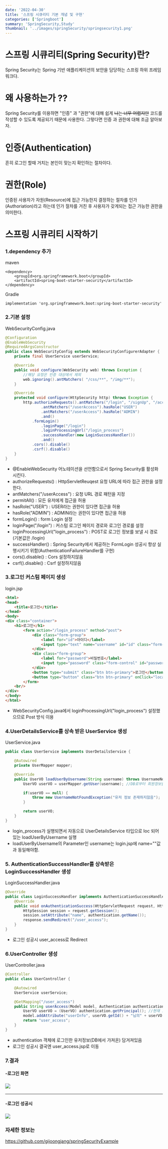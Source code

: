 ```yaml
---
date: '2022-04-30'
title: '스프링 시큐리티 기본 개념 및 구현'
categories: ['Springboot']
summary: 'SpringSecurity,Study'
thumbnail: '../images/springSecurity/springsecurity1.png'
---
```


# 스프링 시큐리티(Spring Security)란?
Spring Security는 Spring 기반 애플리케이션의 보안을 담당하는 스프링 하위 프레임워크다.

# 왜 사용하는가 ??
Spring Security를 이용하면 "인증" 과 "권한"에 대해 쉽게 <STRIKE>나는 너무 어렵지만</STRIKE> 코드를 작성할 수 있도록 제공되기 때문에 사용한다.
그렇다면 인증 과 권한에 대해 조금 알아보자.

# 인증(Authentication)
흔히 로그인 할때 거치는 본인이 맞는지 확인하는 절차이다.

# 권한(Role)
인증된 사용자가 자원(Resource)에 접근 가능한지 결정하는 절차를 인가(Authoriation)라고 하는데 인가 절차를 거친 후 
사용자가 갖게되는 접근 가능한 권한을 의미한다.

# 스프링 시큐리티 시작하기
### 1.dependency 추가

maven
```
<dependency>
    <groupId>org.springframework.boot</groupId>
    <artifactId>spring-boot-starter-security</artifactId>
</dependency>
```

Gradle
```
implementation 'org.springframework.boot:spring-boot-starter-security'
```

### 2.기본 설정
WebSecurityConfig.java
```java
@Configuration
@EnableWebSecurity
@RequiredArgsConstructor
public class WebSecurityConfig extends WebSecurityConfigurerAdapter {
    private final UserService userService;

    @Override
    public void configure(WebSecurity web) throws Exception {
        //해당 요청은 인증 대상에서 제외
        web.ignoring().antMatchers( "/css/**", "/img/**");
    }

    @Override
    protected void configure(HttpSecurity http) throws Exception {
        http.authorizeRequests().antMatchers("/login", "/signUp", "/access_reject", "/resources/**").permitAll()
                .antMatchers("/userAccess").hasRole("USER")
                .antMatchers("/userAccess").hasRole("ADMIN")
                .and()
            .formLogin()
                .loginPage("/login")
                .loginProcessingUrl("/login_process")
                .successHandler(new LoginSuccessHandler())
                .and()
            .cors().disable()
            .csrf().disable()
    }
}
```
- @EnableWebSecurity 어노테이션을 선언함으로서 Spring Security를 활성화 시킨다.
- authorizeRequests() : HttpServletReuqest 요청 URL에 따라 접근 권한을 설정한다.
- antMatchers("/userAccess") : 요청 URL 경로 패턴을 지정
- permitAll() : 모든 유저에게 접근을 허용
- hasRole("USER") : USER라는 권한이 있다면 접근을 허용
- hasRole("ADMIN") : ADMIN라는 권한이 있다면 접근을 허용
- formLogin() : form Login 설정
- loginPage("/login") : 커스텀 로그인 페이지 경로와 로그인 경로를 설정
- loginProcessingUrl("login_process") : POST로 로그인 정보를 보낼 시 경로 (기본값은 /login)
- successHandler() : Spring Security에서 제공하는 FormLogin 성공시 항상 실행시키기 위함(AuthenticationFailureHandler를 구현)
- cors().disable() : Cors 설정하지않음
- csrf().disable() : Csrf 설정하지않음

### 3.로그인 커스텀 페이지 생성
login.jsp
```html
<html>
<head>
    <title>로그인</title>
</head>
<body>
<div class="container">
    <h1>로그인</h1>
        <form action="/login_process" method="post">
            <div class="form-group">
                <label for="id">아이디</label>
                <input type="text" name="username" id="id" class="form-control" placeholder="아이디 입력해주세요">
            </div>
            <div class="form-group">
                <label for="password">비밀번호</label>
                <input type="password" class="form-control" id="password" name="password" placeholder="비밀번호 입력해주세요">
            </div>
            <button type="submit" class="btn btn-primary">로그인</button>
            <button type="button" class="btn btn-primary" onClick="location.href='signUp'">회원가입</button>
        </form>
    <br/>
</div>
</body>
</html>
```
- WebSecurityConfig.java에서 loginProcessingUrl("login_process") 설정했으므로 Post 방식 이용

### 4.UserDetailsService를 상속 받은 UserService 생성
UserService.java
```java
public class UserService implements UserDetailsService {

    @Autowired
    private UserMapper mapper;

    @Override
    public UserVO loadUserByUsername(String username) throws UsernameNotFoundException {
        UserVO userVO = userMapper.getUser(username); //DB로부터 회원정보를 가져와 회원이 존재하는지 확인

        if(userVO == null) { 
            throw new UsernameNotFoundException("유저 정보 존재하지않음");
        }

        return userVO;
    }
}
```
- login_process가 실행되면서 자동으로 UserDetailsService 타입으로 Ioc 되어있는 loadUserByUsername 실행
- loadUserByUsername의 Parameter인 username는 login.jsp에 name=""값과 동일해야함.

### 5. AuthenticationSuccessHandler를 상속받은 LoginSuccessHandler 생성
LoginSuccessHandler.java
```java
@Override
public class LoginSuccessHandler implements AuthenticationSuccessHandler {
    @Override
    public void onAuthenticationSuccess(HttpServletRequest request, HttpServletResponse response, Authentication authentication) throws IOException {
        HttpSession session = request.getSession();
        session.setAttribute("name", authentication.getName());
        response.sendRedirect("/user_access");  
    }
}
```    
- 로그인 성공시 user_access로 Redirect

### 6.UserController 생성
UserController.java
```java
@Controller
public class UserController {

    @Autowired
    UserService userService;

    @GetMapping("/user_access")
    public String userAccess(Model model, Authentication authentication) {
        UserVO userVO = (UserVO) authentication.getPrincipal(); //현재 로그인한 유저의 정보를 받아온다.
        model.addAttribute("userInfo", userVO.getId() + "님의" + userVO.getUserName() + "님");
        return "user_access";
    }
}
```
- authentication 객체에 로그인한 유저정보(DB에서 가져온) 담겨져있음
- 로그인 성공시 결국엔 user_access.jsp로 이동

### 7.결과
#### -로그인 화면
### <img src="../images/springSecurity/springsecurity2.png" />
---
#### -로그인 성공시
### <img src="../images/springSecurity/springsecurity3.png" />

### 자세한 정보는
<https://github.com/gijoongjang/springSecurityExample>





